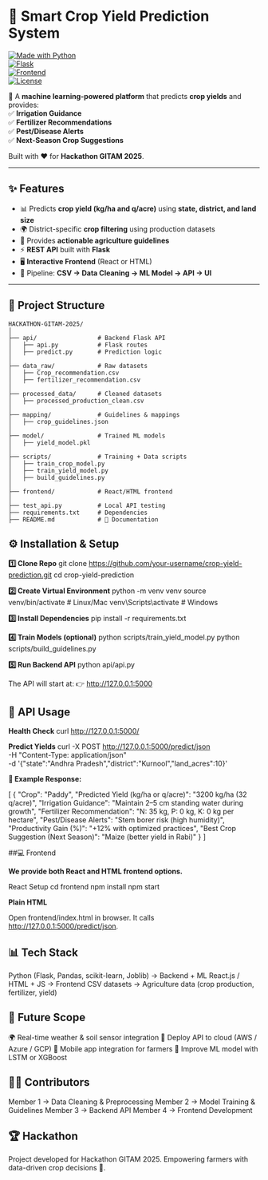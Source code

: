 # 🌾 Smart Crop Yield Prediction System  

[![Made with Python](https://img.shields.io/badge/Made%20with-Python-1f425f.svg)](https://www.python.org/)  
[![Flask](https://img.shields.io/badge/Backend-Flask-blue)](https://flask.palletsprojects.com/)  
[![Frontend](https://img.shields.io/badge/Frontend-React%2FHTML-green)](https://reactjs.org/)  
[![License](https://img.shields.io/badge/License-MIT-yellow.svg)](LICENSE)  

🚀 A **machine learning-powered platform** that predicts **crop yields** and provides:  
✅ **Irrigation Guidance**  
✅ **Fertilizer Recommendations**  
✅ **Pest/Disease Alerts**  
✅ **Next-Season Crop Suggestions**  

Built with ❤️ for **Hackathon GITAM 2025**.  

---

## ✨ Features
- 📊 Predicts **crop yield (kg/ha and q/acre)** using **state, district, and land size**  
- 🌍 District-specific **crop filtering** using production datasets  
- 🌱 Provides **actionable agriculture guidelines**  
- ⚡ **REST API** built with **Flask**  
- 🖥️ **Interactive Frontend** (React or HTML)  
- 🔗 Pipeline: **CSV → Data Cleaning → ML Model → API → UI**  

---

## 📂 Project Structure  

```plaintext
HACKATHON-GITAM-2025/
│
├── api/                 # Backend Flask API
│   ├── api.py           # Flask routes
│   ├── predict.py       # Prediction logic
│
├── data_raw/            # Raw datasets
│   ├── Crop_recommendation.csv
│   ├── fertilizer_recommendation.csv
│
├── processed_data/      # Cleaned datasets
│   ├── processed_production_clean.csv
│
├── mapping/             # Guidelines & mappings
│   ├── crop_guidelines.json
│
├── model/               # Trained ML models
│   ├── yield_model.pkl
│
├── scripts/             # Training + Data scripts
│   ├── train_crop_model.py
│   ├── train_yield_model.py
│   ├── build_guidelines.py
│
├── frontend/            # React/HTML frontend
│
├── test_api.py          # Local API testing
├── requirements.txt     # Dependencies
├── README.md            # 📘 Documentation
```


## ⚙️ Installation & Setup
**1️⃣ Clone Repo**
git clone https://github.com/your-username/crop-yield-prediction.git
cd crop-yield-prediction

**2️⃣ Create Virtual Environment**
python -m venv venv
source venv/bin/activate   # Linux/Mac
venv\Scripts\activate      # Windows

**3️⃣ Install Dependencies**
pip install -r requirements.txt

**4️⃣ Train Models (optional)**
python scripts/train_yield_model.py
python scripts/build_guidelines.py

**5️⃣ Run Backend API**
python api/api.py

The API will start at:
👉 http://127.0.0.1:5000

## 📡 API Usage
**Health Check**
curl http://127.0.0.1:5000/

**Predict Yields**
curl -X POST http://127.0.0.1:5000/predict/json \
  -H "Content-Type: application/json" \
  -d '{"state":"Andhra Pradesh","district":"Kurnool","land_acres":10}'


**🔹 Example Response:**

[
  {
    "Crop": "Paddy",
    "Predicted Yield (kg/ha or q/acre)": "3200 kg/ha (32 q/acre)",
    "Irrigation Guidance": "Maintain 2–5 cm standing water during growth",
    "Fertilizer Recommendation": "N: 35 kg, P: 0 kg, K: 0 kg per hectare",
    "Pest/Disease Alerts": "Stem borer risk (high humidity)",
    "Productivity Gain (%)": "+12% with optimized practices",
    "Best Crop Suggestion (Next Season)": "Maize (better yield in Rabi)"
  }
]

##💻 Frontend

**We provide both React and HTML frontend options.**

React Setup
cd frontend
npm install
npm start

**Plain HTML**

Open frontend/index.html in browser.
It calls http://127.0.0.1:5000/predict/json.

## 📊 Tech Stack
Python (Flask, Pandas, scikit-learn, Joblib) → Backend + ML
React.js / HTML + JS → Frontend
CSV datasets → Agriculture data (crop production, fertilizer, yield)

## 📌 Future Scope
🌍 Real-time weather & soil sensor integration
📡 Deploy API to cloud (AWS / Azure / GCP)
📱 Mobile app integration for farmers
🧠 Improve ML model with LSTM or XGBoost

## 👨‍💻 Contributors

Member 1 → Data Cleaning & Preprocessing
Member 2 → Model Training & Guidelines
Member 3 → Backend API
Member 4 → Frontend Development

## 🏆 Hackathon

Project developed for Hackathon GITAM 2025.
Empowering farmers with data-driven crop decisions 🌱.

